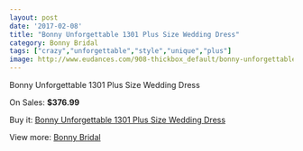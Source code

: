 ```yaml
---
layout: post
date: '2017-02-08'
title: "Bonny Unforgettable 1301 Plus Size Wedding Dress"
category: Bonny Bridal
tags: ["crazy","unforgettable","style","unique","plus"]
image: http://www.eudances.com/908-thickbox_default/bonny-unforgettable-1301-plus-size-wedding-dress.jpg
---
```

Bonny Unforgettable 1301 Plus Size Wedding Dress

On Sales: **$376.99**
<a href="https://www.eudances.com/en/bonny-bridal/317-bonny-unforgettable-1301-plus-size-wedding-dress.html"><amp-img layout="responsive" width="600" height="600" src="//www.eudances.com/908-thickbox_default/bonny-unforgettable-1301-plus-size-wedding-dress.jpg" alt="Bonny Unforgettable 1301 Plus Size Wedding Dress 0" /></a>
<a href="https://www.eudances.com/en/bonny-bridal/317-bonny-unforgettable-1301-plus-size-wedding-dress.html"><amp-img layout="responsive" width="600" height="600" src="//www.eudances.com/909-thickbox_default/bonny-unforgettable-1301-plus-size-wedding-dress.jpg" alt="Bonny Unforgettable 1301 Plus Size Wedding Dress 1" /></a>

Buy it: [Bonny Unforgettable 1301 Plus Size Wedding Dress](https://www.eudances.com/en/bonny-bridal/317-bonny-unforgettable-1301-plus-size-wedding-dress.html "Bonny Unforgettable 1301 Plus Size Wedding Dress")

View more: [Bonny Bridal](https://www.eudances.com/en/3-bonny-bridal "Bonny Bridal")